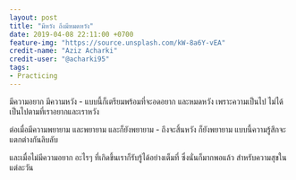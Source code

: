 ```yaml
---
layout: post
title: "มีหวัง ถึงมีหมดหวัง"
date: 2019-04-08 22:11:00 +0700
feature-img: "https://source.unsplash.com/kW-8a6Y-vEA"
credit-name: "Aziz Acharki"
credit-user: "@acharki95"
tags:
- Practicing
---
```

มีความอยาก มีความหวัง - แบบนี้ก็เตรียมพร้อมที่จะอดอยาก และหมดหวัง เพราะความเป็นไป ไม่ได้เป็นไปตามที่เราอยากและเราหวัง

ต่อเมื่อมีความพยายาม และพยายาม และก็ยังพยายาม - ถึงจะสิ้นหวัง ก็ยังพยายาม แบบนี้ความรู้สึกจะแตกต่างกันลิบลับ

และเมื่อไม่มีความอยาก อะไรๆ ที่เกิดขึ้นเราก็รับรู้ได้อย่างเต็มที่ ซึ่งนั่นก็มากพอแล้ว สำหรับความสุขในแต่ละวัน
